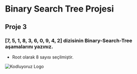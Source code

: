 # Binary Search Tree Projesi

## Proje 3


### [7, 5, 1, 8, 3, 6, 0, 9, 4, 2] dizisinin Binary-Search-Tree aşamalarını yazınız.

- Root olarak 8 sayısı seçilmiştir.

![Kodluyoruz Logo](https://raw.githubusercontent.com/huseyinkoc1/kodluyoruzilkrepos/main/images/binary.png)